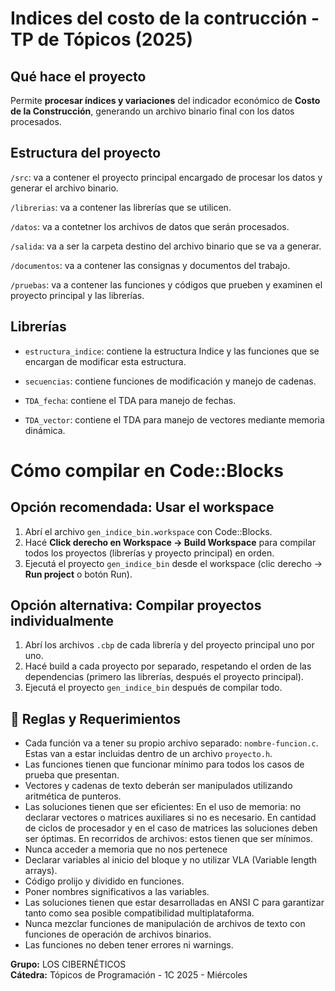 # Indices del costo de la contrucción - TP de Tópicos (2025)

## Qué hace el proyecto

Permite **procesar índices y variaciones** del indicador económico de **Costo de la Construcción**, generando un archivo binario final con los datos procesados.

## Estructura del proyecto

`/src`: va a contener el proyecto principal encargado de procesar los datos y generar el archivo binario.

`/librerias`: va a contener las librerías que se utilicen.

`/datos`: va a contetner los archivos de datos que serán procesados.

`/salida`: va a ser la carpeta destino del archivo binario que se va a generar.

`/documentos`: va a contener las consignas y documentos del trabajo.

`/pruebas`: va a contener las funciones y códigos que prueben y examinen el proyecto principal y las librerías.

## Librerías

- `estructura_indice`: contiene la estructura Indice y las funciones que se encargan de modificar esta estructura.

- `secuencias`: contiene funciones de modificación y manejo de cadenas.

- `TDA_fecha`: contiene el TDA para manejo de fechas.

- `TDA_vector`: contiene el TDA para manejo de vectores mediante memoria dinámica.


# Cómo compilar en Code::Blocks

## Opción recomendada: Usar el workspace

1. Abrí el archivo `gen_indice_bin.workspace` con Code::Blocks.
2. Hacé **Click derecho en Workspace → Build Workspace** para compilar todos los proyectos (librerías y proyecto principal) en orden.
3. Ejecutá el proyecto `gen_indice_bin` desde el workspace (clic derecho → **Run project** o botón Run).

## Opción alternativa: Compilar proyectos individualmente

1. Abrí los archivos `.cbp` de cada librería y del proyecto principal uno por uno.
2. Hacé build a cada proyecto por separado, respetando el orden de las dependencias (primero las librerías, después el proyecto principal).
3. Ejecutá el proyecto `gen_indice_bin` después de compilar todo.


## 📌 Reglas y Requerimientos

-  Cada función va a tener su propio archivo separado: `nombre-funcion.c`. Estas van a estar incluidas dentro de un archivo `proyecto.h`.
-  Las funciones tienen que funcionar mínimo para todos los casos de prueba que presentan.
-  Vectores y cadenas de texto deberán ser manipulados utilizando aritmética de punteros.
-  Las soluciones tienen que ser eficientes:
   En el uso de memoria: no declarar vectores o matrices auxiliares si no es necesario.
   En cantidad de ciclos de procesador y en el caso de matrices las soluciones deben ser óptimas.
   En recorridos de archivos: estos tienen que ser mínimos.
-  Nunca acceder a memoria que no nos pertenece
-  Declarar variables al inicio del bloque y no utilizar VLA (Variable length arrays).
-  Código prolijo y dividido en funciones.
-  Poner nombres significativos a las variables.
-  Las soluciones tienen que estar desarrolladas en ANSI C para garantizar tanto como sea posible compatibilidad multiplataforma.
-  Nunca mezclar funciones de manipulación de archivos de texto con funciones de operación de archivos binarios.
-  Las funciones no deben tener errores ni warnings.

**Grupo:** LOS CIBERNÉTICOS  
**Cátedra:** Tópicos de Programación - 1C 2025 - Miércoles
